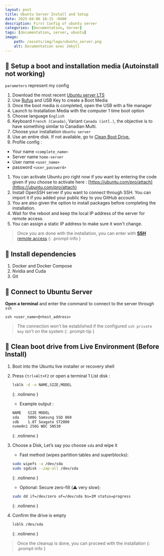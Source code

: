 ```yaml
---
layout: post
title: Ubuntu Server Install and Setup
date: 2025-04-06 18:15 -0400
description: First Config of ubuntu server
categories: [Documentation, Server]
tags: [documentation, server, ubuntu]
image: 
    path: /assets/img/logo/ubuntu_server.png
    alt: Documentation avec Jekyll
---
```


<!-- markdownlint-disable MD007 -->
<!-- markdownlint-disable MD031 -->
## 🔧 Setup a boot and installation media (Autoinstall not working)

`parameters` represent my config

1. Download the most recent [Ubuntu server LTS](https://ubuntu.com/download/server)
1. Use [Rufus](https://rufus.ie/en/) and USB Key to create a Boot Media
1. Once the boot media is completed, open the USB with a file manager
1. Launch to Installation Media with the computer 1 time boot option
1. Choose language `English`
1. Keyboard `French (Canada)`, Variant `Canada (intl.)`, the objective is to have something similar to Canadian Multi.
1. Choose your installation `Ubuntu server`
1. Use an entire disk. If not available, go to [Clean Boot Drive.](#-clean-boot-drive-from-live-environment-before-install)
1. Profile config :

  - Your name `<complete_name>`
  - Server name `home-server`
  - User name `<user_name>`
  - password `<user_password>`

1. You can activate Ubuntu pro right now if you want by entering the code given if you choose to activate here : [https://ubuntu.com/pro/attach](https://ubuntu.com/pro/attach)
1. Install OpenSSH server if you want to connect through SSH. You can import it if you added your public Key to you GitHub account.
1. You are also given the option to install packages before completing the installation.
1. Wait for the reboot and keep the local IP address of the server for remote access.
1. You can assign a static IP address to make sure it won't change.

> Once you are done with the installation, you can enter with [**SSH** remote access](#-connect-to-ubuntu-server)
{: .prompt-info }

## 💽 Install dependencies

1. Docker and Docker Compose
1. Nvidia and Cuda
1. Git

## 🔗 Connect to Ubuntu Server

**Open a terminal** and enter the command to connect to the server through `ssh`

```shell
ssh <user_name>@<host_address>
```

> The connection won't be established if the configured `ssh private key` isn't on the system
{: .prompt-tip }

## 🧼 Clean boot drive from Live Environment (Before Install)

1. Boot into the Ubuntu live installer or recovery shell
1. Press `Ctrl+Alt+F2` or open a terminal
1 List disk :

    ```bash
    lsblk -d -o NAME,SIZE,MODEL
    ```
    {: .nolineno }

    - Example output :

    ```bash
    NAME   SIZE MODEL
    sda    500G Samsung SSD 860
    sdb    1.8T Seagate ST2000
    nvme0n1 256G WDC SN530
    ```
    {: .nolineno }

1. Choose a Disk, Let’s say you choose `sda` and wipe it
    - Fast method (wipes partition tables and superblocks):

    ```bash
    sudo wipefs -a /dev/sda
    sudo sgdisk --zap-all /dev/sda
    ```
    {: .nolineno }

    - Optional: Secure zero-fill (⚠️ very slow):

    ```bash
    sudo dd if=/dev/zero of=/dev/sda bs=1M status=progress
    ```
    {: .nolineno }

1. Confirm the drive is empty

    ```bash
    lsblk /dev/sda
    ```
    {: .nolineno }

> Once the cleanup is done, you can proceed with the installation
{: .prompt-info }

